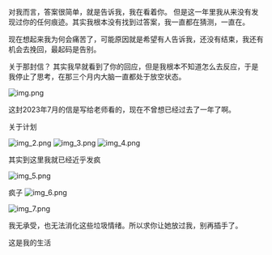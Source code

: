 对我而言，答案很简单，就是告诉我，我在看着你。 但是这一年里我从来没有发现过你的任何痕迹。其实我根本没有找到过答案，我一直都在猜测，一直在。

现在想起来我为何会痛苦了，可能原因就是希望有人告诉我，还没有结束，我还有机会去挽回，最起码是告别。

关于那封信？  其实我早就看到了你的回应，但是我根本不知道怎么去反应，于是我停止了思考，在那三个月内大脑一直都处于放空状态。

![img.png](img.png)

这封2023年7月的信是写给老师看的，现在不曾想已经过去了一年了啊。 

关于计划

<img alt="img_2.png" src="img_2.png"/>

<img alt="img_3.png" src="img_3.png"/>

<img alt="img_4.png" src="img_4.png"/>

其实到这里我就已经近乎发疯

<img alt="img_5.png" src="img_5.png"/>

疯子
<img alt="img_6.png" src="img_6.png"/>

<img alt="img_7.png" src="img_7.png"/>



我无承受，也无法消化这些垃圾情绪。所以求你让她放过我，别再插手了。

这是我的生活
